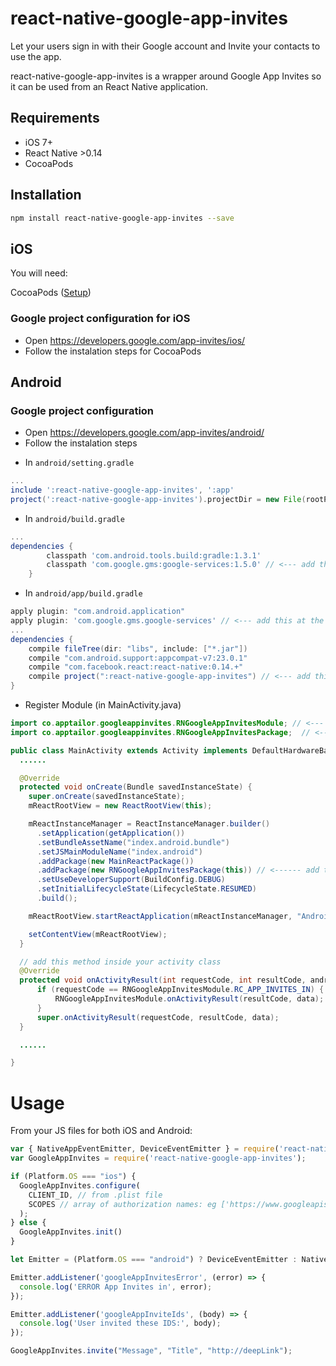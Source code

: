 # react-native-google-app-invites
Let your users sign in with their Google account and Invite your
contacts to use the app.

react-native-google-app-invites is a wrapper around Google App Invites so it can be used from an React Native application.

## Requirements

- iOS 7+
- React Native >0.14
- CocoaPods

## Installation

```bash
npm install react-native-google-app-invites --save
```

## iOS

You will need:

CocoaPods ([Setup](https://guides.cocoapods.org/using/getting-started.html#installation))

### Google project configuration for iOS

- Open https://developers.google.com/app-invites/ios/
- Follow the instalation steps for CocoaPods

## Android

### Google project configuration

- Open https://developers.google.com/app-invites/android/
- Follow the instalation steps

* In `android/setting.gradle`

```gradle
...
include ':react-native-google-app-invites', ':app'
project(':react-native-google-app-invites').projectDir = new File(rootProject.projectDir, '../node_modules/react-native-google-app-invites/android')
```

* In `android/build.gradle`

```gradle
...
dependencies {
        classpath 'com.android.tools.build:gradle:1.3.1'
        classpath 'com.google.gms:google-services:1.5.0' // <--- add this
    }
```

* In `android/app/build.gradle`

```gradle
apply plugin: "com.android.application"
apply plugin: 'com.google.gms.google-services' // <--- add this at the TOP
...
dependencies {
    compile fileTree(dir: "libs", include: ["*.jar"])
    compile "com.android.support:appcompat-v7:23.0.1"
    compile "com.facebook.react:react-native:0.14.+"
    compile project(":react-native-google-app-invites") // <--- add this
}
```

* Register Module (in MainActivity.java)

```java
import co.apptailor.googleappinvites.RNGoogleAppInvitesModule; // <--- import
import co.apptailor.googleappinvites.RNGoogleAppInvitesPackage;  // <--- import

public class MainActivity extends Activity implements DefaultHardwareBackBtnHandler {
  ......

  @Override
  protected void onCreate(Bundle savedInstanceState) {
    super.onCreate(savedInstanceState);
    mReactRootView = new ReactRootView(this);

    mReactInstanceManager = ReactInstanceManager.builder()
      .setApplication(getApplication())
      .setBundleAssetName("index.android.bundle")
      .setJSMainModuleName("index.android")
      .addPackage(new MainReactPackage())
      .addPackage(new RNGoogleAppInvitesPackage(this)) // <------ add this line to yout MainActivity class
      .setUseDeveloperSupport(BuildConfig.DEBUG)
      .setInitialLifecycleState(LifecycleState.RESUMED)
      .build();

    mReactRootView.startReactApplication(mReactInstanceManager, "AndroidRNSample", null);

    setContentView(mReactRootView);
  }

  // add this method inside your activity class
  @Override
  protected void onActivityResult(int requestCode, int resultCode, android.content.Intent data) {
      if (requestCode == RNGoogleAppInvitesModule.RC_APP_INVITES_IN) {
          RNGoogleAppInvitesModule.onActivityResult(resultCode, data);
      }
      super.onActivityResult(requestCode, resultCode, data);
  }

  ......

}
```


# Usage

From your JS files for both iOS and Android:

```js
var { NativeAppEventEmitter, DeviceEventEmitter } = require('react-native');
var GoogleAppInvites = require('react-native-google-app-invites');

if (Platform.OS === "ios") {
  GoogleAppInvites.configure(
    CLIENT_ID, // from .plist file
    SCOPES // array of authorization names: eg ['https://www.googleapis.com/auth/plus.login']
  );
} else {
  GoogleAppInvites.init()
}

let Emitter = (Platform.OS === "android") ? DeviceEventEmitter : NativeAppEventEmitter;

Emitter.addListener('googleAppInvitesError', (error) => {
  console.log('ERROR App Invites in', error);
});

Emitter.addListener('googleAppInviteIds', (body) => {
  console.log('User invited these IDS:', body);
});

GoogleAppInvites.invite("Message", "Title", "http://deepLink");
```

